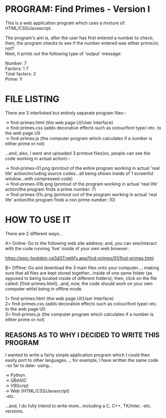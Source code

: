 # PROGRAM: Find Primes - Version I

This is a web application program which uses a mixture of: HTML/CSS/Javascript.

The program's aim is, after the user has first entered a number to check;       
then, the program checks to see if the number entered was either prime/or, not?   
Next, it prints out the following type of 'output' message:  

Number: 7  
Factors: 1 7  
Total factors: 2  
Prime: Y  

# FILE LISTING

There are 3 interlinked but entirely separate program files:-

-> find-primes.html (the web page UI/User Interface)  
-> find-primes.css  (adds decorative effects such as colour/font type/-etc. to the web page UI)  
-> find-primes.js   (the computer program which calculates if a number is either prime or not)  

...and, also, I went and uploaded 3 printout files(so, people can see the code working in actual action):-

-> find-primes-01.png  (printout of the entire program working in actual 'real life' action/including source codes...all being shown inside of 1 screenful window...with compressed code)   
-> find-primes-01b.png  (printout of the program working in actual 'real life' action/the program finds a prime number: 7)   
-> find-primes-01c.png  (printout out of the program working in actual 'real life' action/the program finds a non prime number: 10)  

# HOW TO USE IT

There are 2 different ways...

A> Online: Go to the following web site address; and, you can see/interact with the code running 'live' inside of your own web browser:

https://epic-hodgkin-ce3d37.netlify.app/find-primes/01/find-primes.html

B> Offline: Go and download the 3 main files onto your computer...; making sure that all files are kept stored together...inside of one same folder (as opposed to being located inside of different folders); then, click on the file called: [find-primes.html]...and, now, the code should work on your own computer whlst being in offline mode.

1> find-primes.html (the web page UI/User Interface)  
2> find-primes.css  (adds decorative effects such as colour/font type/-etc. to the web page UI)  
3> find-primes.js   (the computer program which calculates if a number is either prime or not)  

## REASONS AS TO WHY I DECIDED TO WRITE THIS PROGRAM

I wanted to write a fairly simple application program which I could then easily port to other languages...; 
for example, I have written the same code -so far to date- using...

-> Python  
-> QBASIC  
-> VBScript  
-> Web (HTML/CSS/Javascript)  
-etc.  

...and, I do fully intend to write more...including a C, C++, TK/Inter, -etc. versions.
